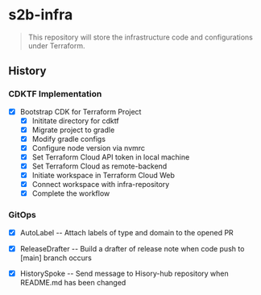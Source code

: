 # s2b-infra

> This repository will store the infrastructure code and configurations under Terraform.

## History

### CDKTF Implementation
- [X] Bootstrap CDK for Terraform Project
    - [X] Inititate directory for cdktf
    - [X] Migrate project to gradle 
    - [X] Modify gradle configs
    - [X] Configure node version via nvmrc
    - [X] Set Terraform Cloud API token in local machine
    - [X] Set Terraform Cloud as remote-backend
    - [X] Initiate workspace in Terraform Cloud Web
    - [X] Connect workspace with infra-repository
    - [X] Complete the workflow

### GitOps
- [x] AutoLabel -- Attach labels of type and domain to the opened PR
- [x] ReleaseDrafter -- Build a drafter of release note when code push to [main] branch occurs
- [x] HistorySpoke -- Send message to Hisory-hub repository when README.md has been changed

